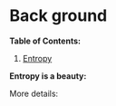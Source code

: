 # Back ground
**Table of Contents:**

1. [Entropy](#Entropy)

<a name="Entropy"></a>
**Entropy is a beauty:**

  More details: 
